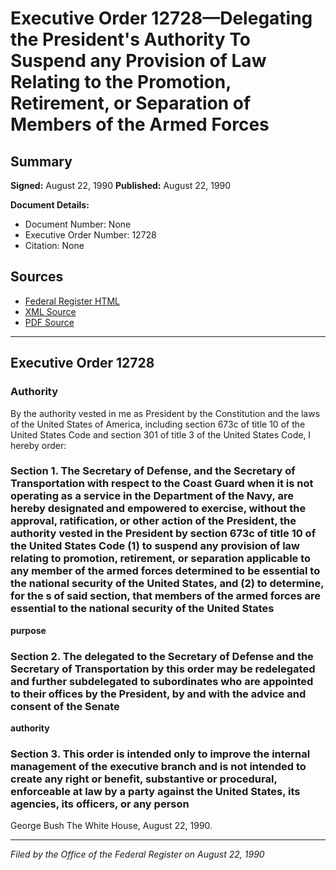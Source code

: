 # Executive Order 12728—Delegating the President's Authority To Suspend any Provision of Law Relating to the Promotion, Retirement, or Separation of Members of the Armed Forces

## Summary

**Signed:** August 22, 1990
**Published:** August 22, 1990

**Document Details:**
- Document Number: None
- Executive Order Number: 12728
- Citation: None

## Sources
- [Federal Register HTML](https://www.presidency.ucsb.edu/documents/executive-order-12728-delegating-the-presidents-authority-suspend-any-provision-law)
- [XML Source](None)
- [PDF Source](None)

---

## Executive Order 12728

### Authority

By the authority vested in me as President by the Constitution and the laws of the United States of America, including section 673c of title 10 of the United States Code and section 301 of title 3 of the United States Code, I hereby order:
### Section 1. The Secretary of Defense, and the Secretary of Transportation with respect to the Coast Guard when it is not operating as a service in the Department of the Navy, are hereby designated and empowered to exercise, without the approval, ratification, or other action of the President, the authority vested in the President by section 673c of title 10 of the United States Code (1) to suspend any provision of law relating to promotion, retirement, or separation applicable to any member of the armed forces determined to be essential to the national security of the United States, and (2) to determine, for the s of said section, that members of the armed forces are essential to the national security of the United States

**purpose**

### Section 2. The  delegated to the Secretary of Defense and the Secretary of Transportation by this order may be redelegated and further subdelegated to subordinates who are appointed to their offices by the President, by and with the advice and consent of the Senate

**authority**

### Section 3. This order is intended only to improve the internal management of the executive branch and is not intended to create any right or benefit, substantive or procedural, enforceable at law by a party against the United States, its agencies, its officers, or any person

George Bush
The White House,
August 22, 1990.

---

*Filed by the Office of the Federal Register on August 22, 1990*
